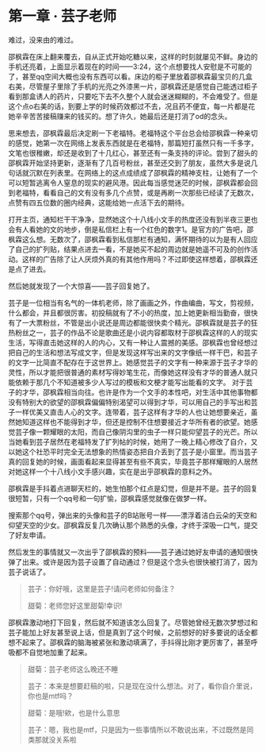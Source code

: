 # 第一章 · 芸子老师

难过，没来由的难过。

邵枫霖在床上翻来覆去，自从正式开始吃糖以来，这样的时刻就屡见不鲜。身边的手机还亮着，上面显示着现在的时间——3:24，这个点想要找人安慰是不可能的了，甚至qq空间大概也没有东西可以看。床边的柜子里放着邵枫霖最宝贝的几盒右美，尽管屋子里除了手机的光亮之外漆黑一片，邵枫霖还是感觉自己能透过柜子看到那盒诱人的药片，只要吃下去不久整个人就会迷迷糊糊的，不会难受了。但是这个点o右美的话，到要上学的时候药效都过不去，况且药不便宜，每一片都是花她辛辛苦苦接稿赚来的钱买的。想了许久，她最后还是打消了od的念头。

思来想去，邵枫霖最后决定刷一下老福特。老福特这个平台总会给邵枫霖一种亲切的感觉，她第一次在网络上发表东西就是在老福特，那篇短打虽然只有一千多字，文笔也很稚嫩，却还是收到了十几红心，甚至还有一条支持的评论。尝到了甜头的邵枫霖开始坚持更新，逐渐有了几百号粉丝，甚至还交到了朋友，虽然大多是说几句话就沉默在列表里。在网络上的这点成绩成了邵枫霖的精神支柱，让她有了一个可以短暂逃离令人窒息的现实的避风港。因此每当感觉迷茫的时候，邵枫霖都会回到老福特，看看自己的文有没有多几个点赞，或是再刷一次那些已经读了无数次，点赞有四五位数的圈内经典，这能给她一点活下去的期待。

打开主页，通知栏干干净净，显然她这个十八线小文手的热度还没有到半夜三更也会有人看她的文的地步，倒是私信栏上有一个红色的数字1。是官方的广告吧，邵枫霖这么想。无数次了，邵枫霖看到私信那栏有通知，满怀期待的以为是有人回应了自己的扩列贴，结果点进去一看，不是她买不起的周边就是她遥不可及的创作活动。这样的广告除了让人厌烦外真的有其他作用吗？不过即使这样想着，邵枫霖还是点了进去。

然后她就发现了一个大惊喜——芸子回复她了。

芸子是一位相当有名气的一体机老师，除了画画之外，作曲编曲，写文，剪视频，什么都会，并且都很厉害。初投稿就有了不小的热度，加上她更新相当勤奋，很快有了一大票粉丝，不管是出小说还是周边都能很快卖个精光。邵枫霖就是芸子的狂热粉丝之一，芸子的作品不论是歌曲还是小说内容都取材于邵枫霖这样的人的现实生活，写得直击她这样的人的内心，又有一种让人震撼的美感。邵枫霖也曾经想过把自己的生活和想法写成文字，但是发现这样写出来的文字像纸一样干巴，和芸子的文字一比简直不配存在于这世界上。她感觉芸子的文字有一种来源于芸子才华的灵性，所以才能把很普通的素材写得妙笔生花，而像她这样没有才华的普通人就只能依赖于那几个不知道被多少人写过的模板和文梗才能写出能看的文字。
对于芸子的才华，邵枫霖相当向往。也许是作为一个文手的本性吧，对生活中其他事物都没有特别大的欲望的邵枫霖偏偏特别渴望可以得到才华，可以用自己的手写出和芸子一样优美又直击人心的文字。连带着，芸子这样有才华的人也让她想要亲近，虽然她知道这样也不能得到才华，但还是控制不住想要接近才华所有者的欲望。她感觉芸子像一颗耀眼的太阳，而自己像阴沟里的虫子一样只能仰望芸子的光芒。所以当她看到芸子居然在老福特发了扩列帖的时候，她用了一晚上精心修改了自介，又以她这个社恐平时完全无法想象的热情姿态把自介丢到了芸子是小窗里。而当芸子真的回复她的时候，画面看起来显得甚至有些不真实，毕竟芸子那样耀眼的人居然对她这样一个十八线小文手感兴趣，实在是出乎邵枫霖的意料之外。

邵枫霖是手抖着点进聊天栏的，她生怕那个红点是幻觉，但是并不是。芸子的回复很短暂，只有一个qq号和一句扩愉，邵枫霖感觉就像在做梦一样。

搜索那个qq号，弹出来的头像和芸子的B站账号一样——漂浮着洁白云朵的天空和仰望天空的少女。邵枫霖反复几次确认那个熟悉的头像，才终于深吸一口气，提交了好友申请。

然后发生的事情就又一次出乎了邵枫霖的预料——芸子通过她好友申请的通知很快弹了出来。或许是因为芸子设置了自动通过？但是这个念头也很快被打消了，因为芸子说话了。

>芸子：你好哦，这里是芸子!请问老师如何备注？
>
>甜菊：老师您好这里甜菊!幸识!

邵枫霖激动地打下回复，然后就不知道该怎么回复了。尽管她曾经无数次梦想过和芸子能加上好友甚至说上话，但是真到了这个时候，之前想好的好多要说的话全都想不起来了。邵枫霖的脑海被紧张和激动填满了，手抖得比刚才更厉害了，甚至呼吸都不自觉地加重了起来。

>甜菊：芸子老师这么晚还不睡
>
>芸子：本来是想要赶稿的啦，只是现在没什么想法。对了，看你自介里说，你也是mtf吗？
>
>甜菊：是哦!欸，也是什么意思
>
>芸子：嗯，我也是mtf，只是因为一些事情所以不敢说出来，不过既然是同类那就没关系啦
